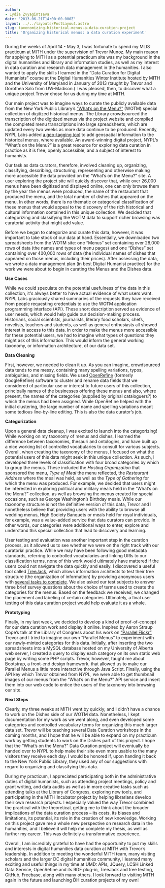 ```yaml
---
author:
- Lydia Zvyagintseva
date: '2013-06-21T14:00:00.000Z'
layout: ../../layouts/PostLayout.astro
slug: taxonomizing-historical-menus-a-data-curation-project
title: 'Organizing historical menus: a data curation experiment'
---
```


During the weeks of April 14 - May 3, I was fortunate to spend my MLIS practicum at MITH under the supervision of Trevor Munoz. My main reason for applying to MITH as a potential practicum site was my background in the digital humanities and library and information studies, as well as my interest in data curation and research data management in the humanities. I also wanted to apply the skills I learned in the “Data Curation for Digital Humanists” course at the Digital Humanities Winter Institute hosted by MITH and the University of Maryland in January of 2013 (taught by Trevor and Dorothea Salo from UW-Madison.) I was pleased, then, to discover what a unique project Trevor chose for us during my time at MITH.

Our main project was to imagine ways to curate the publicly available data from the New York Public Library’s [“What’s on the Menu?”](http://menus.nypl.org/) (WOTM) special collection of digitized historical menus. The Library crowdsourced the transcription of the digitized menus via the project website and compiled the completed menu transcriptions into large spreadsheets, which are updated every two weeks as more data continue to be produced. Recently, NYPL Labs added [a geo-tagging tool](http://menusgeo.herokuapp.com/ "NYPL Menus Geotagger") to add geospatial information to the historical menus, where available. An award-winning digital project, NYPL’s “What’s on the Menu?” is a great resource for exploring data curation in practice as it is free, openly accessible, and a subject of interest to humanists.

Our task as data curators, therefore, involved cleaning up, organizing, classifying, describing, structuring, representing and otherwise making more accessible the data provided on the “What’s on the Menu?” site. A user exploring the project site will quickly discover that, while over 26,000 menus have been digitized and displayed online, one can only browse them by the year the menus were produced, the name of the restaurant that produced the menu, and the total number of dishes that appeared on the menu. In other words, there is no thematic or categorical classification of these menus that would appeal to the discovery of the rich historical and cultural information contained in this unique collection. We decided that categorizing and classifying the WOTM data to support richer browsing was curatorial activity that might add value.

Before we began to categorize and curate this data, however, it was important to take stock of our data at hand. Essentially, we downloaded two spreadsheets from the WOTM site: one “Menus” set containing over 28,000 rows of data (the names and types of menu pages) and one “Dishes” set containing over 400,000 rows of data (the individual names of dishes that appeared on those menus, including their prices). After assessing the data, we wrote a data management plan (in best Digital Humanist practice) for the work we were about to begin in curating the Menus and the Dishes data.

**Use Cases**

While we could speculate on the potential usefulness of the data in this collection, it's always better to have actual evidence of what users want. NYPL Labs graciously shared summaries of the requests they have received from people requesting credentials to use the WOTM application programming interface (API). These short description served as evidence of user needs, which would help guide our decision-making process. Historians, social scientists, journalists, literary food scholars, chefs, novelists, teachers and students, as well as general enthusiasts all showed interest in access to this data. In order to make the menus more accessible for these potential users, we had to imagine what types of questions they might ask of this information. This would inform the general working taxonomy, or information architecture, of our data set.

**Data Cleaning**

First, however, we needed to clean it up. As you can imagine, crowdsourced data tends to me messy, containing many spelling variations, typos, ambiguities, and missing fields. We used [OpenRefine](http://openrefine.org/) (formerly GoogleRefine) software to cluster and rename data fields that we considered of particular use or interest to future users of this collection, principally names of the businesses offering these menus and also, where present, the names of the categories (supplied by original cataloguers?) to which the menus had been assigned. While OpenRefine helped with the initial clustering, the large number of name and spelling variations meant some tedious line-by-line editing. This is also the data curator’s job.

**Categorization**

Upon a general data cleanup, I was excited to launch into the categorizing! While working on my taxonomy of menus and dishes, I learned the difference between taxonomies, thesauri and ontologies, and have built up a nice working list of controlled vocabularies to consult for various subjects. Overall, when creating the taxonomy of the menus, I focused on what the potential users of this data might seek in this unique collection. As such, I developed three levels of classification with four broad categories by which to group the menus. These included the _Hosting Organization_ that sponsored the menu, _Type of Meal_ the menu reflected, the _Restaurant Address_ where the meal was held, as well as the _Type of Gathering_ for which the menu was produced. For example, we decided that users might be interested in exploring political and military meals held in the “What’s on the Menu?” collection, as well as browsing the menus created for special occasions, such as George Washington’s Birthday meals. While our taxonomy structure is not the definitive version of this data, Trevor and I nonetheless believe that providing users with the ability to browse all wedding menus, High Society Banquets or meals held for royal individuals, for example, was a value-added service that data curators can provide. In other words, our categories were additional ways to enter, explore and understand this special collection that lead to discovery and learning.

User testing and evaluation was another important step in the curation process, as it allowed us to see whether we were on the right track with our curatorial practice. While we may have been following good metadata standards, referring to controlled vocabularies and linking URIs to our classification terms, none of this work would ultimately have mattered if the users could not navigate the data quickly and easily. I discovered a useful tool called [TreeJack](http://www.optimalworkshop.com/treejack.htm), which allows information architects to test their tree structure (the organization of information) by providing anonymous users with [several tasks to complete](https://nypl-data.optimalworkshop.com/treejack/nyplmenus). We also asked our test subjects to answer three brief survey questions about the choice of terms used to create the categories for the menus. Based on the feedback we received, we changed the placement and labeling of certain categories. Ultimately, a final user testing of this data curation project would help evaluate it as a whole.

**Prototyping**

Finally, in my last week, we decided to develop a kind of proof-of-concept for our data curation work and display it online. Inspired by Aaron Straup Cope’s talk at the Library of Congress about his work on [“Parallel Flickr”](http://www.aaronland.info/weblog/2011/10/14/pixelspace/#parallel-flickr), Trevor and I tried to imagine our own “Parallel Menus” to experiment with our newly-minted categories for this data. Initially, after inserting the two spreadsheets into a MySQL database hosted on my University of Alberta web server, I created a query to display each category on its own static web page by writing some PHP scripts. Trevor, however, taught me about Bootstrap, a front-end design framework, that allowed us to make our Parallel Menus a little more interactive through Java Script. Finally, using the API key which Trevor obtained from NYPL, we were able to get thumbnail images of our menus from the “What’s on the Menu?” API service and insert them into our web code to entice the users of the taxonomy into browsing our site.

**Next Steps**

Clearly, my three weeks at MITH went by quickly, and I didn’t have a chance to work on the Dishes side of our WOTM data. Nonetheless, I kept documentation for my work as we went along, and even developed some categories and controlled vocabulary terms for organizing this much larger data set. Trevor will be teaching several Data Curation workshops in the coming months, and I hope that he will be able to expand on my practicum work by getting students to work on the Dishes part of this project. I hope that the “What’s on the Menu?” Data Curation project will eventually be handed over to NYPL to help make their site even more usable to the many visitors they receive each day. I would be honored if, upon handing it back to the New York Public Library, they used any of our suggestions with regard to organizing and classifying this data.

During my practicum, I appreciated participating both in the administrative duties of digital humanists, such as attending project meetings, policy and grant writing, and data audits as well as in more creative tasks such as attending talks at the Library of Congress, exploring new tools, and participating in the MITH Incubator project by helping librarians develop their own research projects. I especially valued the way Trevor combined the practical with the theoretical, getting me to think about the broader implications of the data curation process – its costs, its biases and limitations, its potential, its role in the creation of new knowledge. Working on this project gave me a whole new perspective on research data in the humanities, and I believe it will help me complete my thesis, as well as further my career. This was definitely a transformative experience.

Overall, I am incredibly grateful to have had the opportunity to put my skills and interests in digital humanities data curation at MITH with Trevor’s leadership. In addition to meeting the wonderful MITH team, many visiting scholars and the larger DC digital humanities community, I learned many exciting and useful things in my time at UMD: APIs, JQuery, LCSH Linked Data Service, OpenRefine and its RDF plug-in, TreeJack and tree testing, GitHub, Freebase, along with many others. I look forward to visiting MITH again in the future and launching DH curation projects of my own!